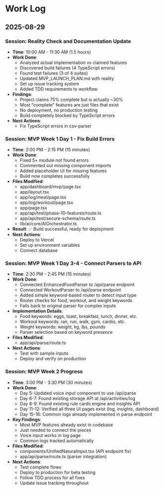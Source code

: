 # Work Log

## 2025-08-29

### Session: Reality Check and Documentation Update
- **Time**: 10:00 AM - 11:30 AM (1.5 hours)
- **Work Done**:
  - Analyzed actual implementation vs claimed features
  - Discovered build failures (4 TypeScript errors)
  - Found test failures (3 of 4 suites)
  - Updated MVP_LAUNCH_PLAN.md with reality
  - Set up issue tracking system
  - Added TDD requirements to workflow
- **Findings**:
  - Project claims 75% complete but is actually ~30%
  - Most "complete" features are just files that exist
  - No deployment, no production testing
  - Build completely blocked by TypeScript errors
- **Next Actions**:
  - Fix TypeScript errors in csv-parser

### Session: MVP Week 1 Day 1 - Fix Build Errors
- **Time**: 2:00 PM - 2:15 PM (15 minutes)
- **Work Done**:
  - Fixed 5+ module not found errors
  - Commented out missing component imports
  - Added placeholder UI for missing features
  - Build now completes successfully
- **Files Modified**:
  - app/dashboard/mvp/page.tsx
  - app/layout.tsx
  - app/log/meal/page.tsx
  - app/log/workout/page.tsx
  - app/page.tsx
  - app/api/test/phase-10-features/route.ts
  - app/api/test/secure-schema/route.ts
  - lib/ai/core/AIOrchestrator.ts
- **Result**: ✅ Build successful, ready for deployment
- **Next Actions**:
  - Deploy to Vercel
  - Set up environment variables
  - Connect database

### Session: MVP Week 1 Day 3-4 - Connect Parsers to API
- **Time**: 2:30 PM - 2:45 PM (15 minutes)
- **Work Done**:
  - Connected EnhancedFoodParser to /api/parse endpoint
  - Connected WorkoutParser to /api/parse endpoint
  - Added simple keyword-based router to detect input type
  - Router checks for food, workout, and weight keywords
  - Falls back to original parser for complex inputs
- **Implementation Details**:
  - Food keywords: eggs, toast, breakfast, lunch, dinner, etc.
  - Workout keywords: ran, run, walk, gym, cardio, etc.
  - Weight keywords: weight, kg, lbs, pounds
  - Parser selection based on keyword presence
- **Files Modified**:
  - app/api/parse/route.ts
- **Next Actions**:
  - Test with sample inputs
  - Deploy and verify on production

### Session: MVP Week 2 Progress
- **Time**: 3:00 PM - 3:30 PM (30 minutes)
- **Work Done**:
  - Day 5: Updated voice input component to use /api/parse
  - Day 6-7: Found existing storage API at /api/activities/log
  - Day 8-9: Found existing rule cards engine and insights API
  - Day 11-12: Verified all three UI pages exist (log, insights, dashboard)
  - Day 15-16: Common logs already implemented in parse endpoint
- **Key Findings**:
  - Most MVP features already exist in codebase
  - Just needed to connect the pieces
  - Voice input works in log page
  - Common logs tracked automatically
- **Files Modified**:
  - components/UnifiedNaturalInput.tsx (API endpoint fix)
  - app/api/parse/route.ts (parser integration)
- **Next Actions**:
  - Test complete flows
  - Deploy to production for beta testing
  - Follow TDD process for all fixes
  - Update issue tracking throughout